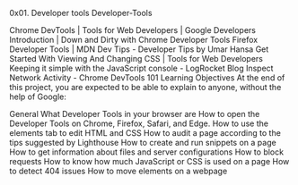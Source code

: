 0x01. Developer tools
Developer-Tools

Chrome DevTools | Tools for Web Developers | Google Developers
Introduction | Down and Dirty with Chrome Developer Tools
Firefox Developer Tools | MDN
Dev Tips - Developer Tips by Umar Hansa
Get Started With Viewing And Changing CSS | Tools for Web Developers
Keeping it simple with the JavaScript console - LogRocket Blog
Inspect Network Activity - Chrome DevTools 101
Learning Objectives
At the end of this project, you are expected to be able to explain to anyone, without the help of Google:

General
What Developer Tools in your browser are
How to open the Developer Tools on Chrome, Firefox, Safari, and Edge.
How to use the elements tab to edit HTML and CSS
How to audit a page according to the tips suggested by Lighthouse
How to create and run snippets on a page
How to get information about files and server configurations
How to block requests
How to know how much JavaScript or CSS is used on a page
How to detect 404 issues
How to move elements on a webpage